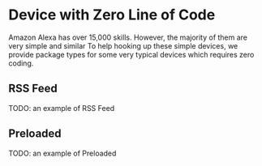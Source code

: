 # Device with Zero Line of Code
Amazon Alexa has over 15,000 skills. 
However, the majority of them are very simple and similar
To help hooking up these simple devices, we provide package types for some very typical devices which requires zero coding. 

## RSS Feed
TODO: an example of RSS Feed

## Preloaded
TODO: an example of Preloaded